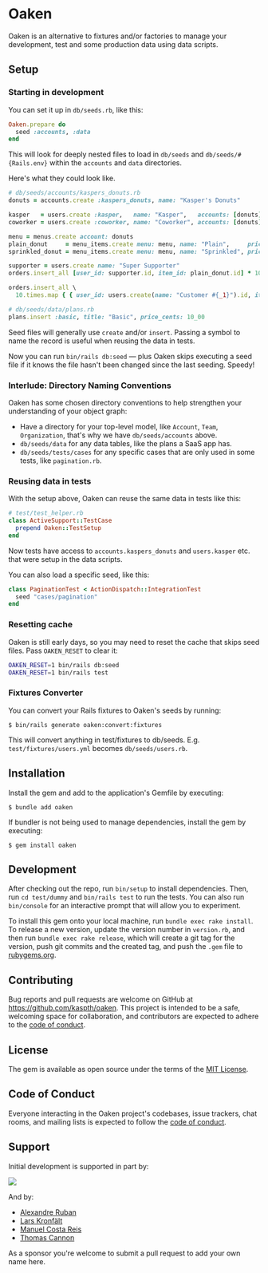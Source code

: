 # Oaken

Oaken is an alternative to fixtures and/or factories to manage your development, test and some production data using data scripts.

## Setup

### Starting in development

You can set it up in `db/seeds.rb`, like this:

```ruby
Oaken.prepare do
  seed :accounts, :data
end
```

This will look for deeply nested files to load in `db/seeds` and `db/seeds/#{Rails.env}` within the `accounts` and `data` directories.

Here's what they could look like.

```ruby
# db/seeds/accounts/kaspers_donuts.rb
donuts = accounts.create :kaspers_donuts, name: "Kasper's Donuts"

kasper   = users.create :kasper,   name: "Kasper",   accounts: [donuts]
coworker = users.create :coworker, name: "Coworker", accounts: [donuts]

menu = menus.create account: donuts
plain_donut     = menu_items.create menu: menu, name: "Plain",     price_cents: 10_00
sprinkled_donut = menu_items.create menu: menu, name: "Sprinkled", price_cents: 10_10

supporter = users.create name: "Super Supporter"
orders.insert_all [user_id: supporter.id, item_id: plain_donut.id] * 10

orders.insert_all \
  10.times.map { { user_id: users.create(name: "Customer #{_1}").id, item_id: menu.items.sample.id } }
```

```ruby
# db/seeds/data/plans.rb
plans.insert :basic, title: "Basic", price_cents: 10_00
```

Seed files will generally use `create` and/or `insert`. Passing a symbol to name the record is useful when reusing the data in tests.

Now you can run `bin/rails db:seed` — plus Oaken skips executing a seed file if it knows the file hasn't been changed since the last seeding. Speedy!

### Interlude: Directory Naming Conventions

Oaken has some chosen directory conventions to help strengthen your understanding of your object graph:

- Have a directory for your top-level model, like `Account`, `Team`, `Organization`, that's why we have `db/seeds/accounts` above.
- `db/seeds/data` for any data tables, like the plans a SaaS app has.
- `db/seeds/tests/cases` for any specific cases that are only used in some tests, like `pagination.rb`.

### Reusing data in tests

With the setup above, Oaken can reuse the same data in tests like this:

```ruby
# test/test_helper.rb
class ActiveSupport::TestCase
  prepend Oaken::TestSetup
end
```

Now tests have access to `accounts.kaspers_donuts` and `users.kasper` etc. that were setup in the data scripts.

You can also load a specific seed, like this:

```ruby
class PaginationTest < ActionDispatch::IntegrationTest
  seed "cases/pagination"
end
```

### Resetting cache

Oaken is still early days, so you may need to reset the cache that skips seed files. Pass `OAKEN_RESET` to clear it:

```sh
OAKEN_RESET=1 bin/rails db:seed
OAKEN_RESET=1 bin/rails test
```

### Fixtures Converter

You can convert your Rails fixtures to Oaken's seeds by running:

    $ bin/rails generate oaken:convert:fixtures

This will convert anything in test/fixtures to db/seeds. E.g. `test/fixtures/users.yml` becomes `db/seeds/users.rb`.

## Installation

Install the gem and add to the application's Gemfile by executing:

    $ bundle add oaken

If bundler is not being used to manage dependencies, install the gem by executing:

    $ gem install oaken

## Development

After checking out the repo, run `bin/setup` to install dependencies. Then, run `cd test/dummy` and `bin/rails test` to run the tests. You can also run `bin/console` for an interactive prompt that will allow you to experiment.

To install this gem onto your local machine, run `bundle exec rake install`. To release a new version, update the version number in `version.rb`, and then run `bundle exec rake release`, which will create a git tag for the version, push git commits and the created tag, and push the `.gem` file to [rubygems.org](https://rubygems.org).

## Contributing

Bug reports and pull requests are welcome on GitHub at https://github.com/kaspth/oaken. This project is intended to be a safe, welcoming space for collaboration, and contributors are expected to adhere to the [code of conduct](https://github.com/kaspth/oaken/blob/main/CODE_OF_CONDUCT.md).

## License

The gem is available as open source under the terms of the [MIT License](https://opensource.org/licenses/MIT).

## Code of Conduct

Everyone interacting in the Oaken project's codebases, issue trackers, chat rooms, and mailing lists is expected to follow the [code of conduct](https://github.com/kaspth/oaken/blob/main/CODE_OF_CONDUCT.md).

## Support

Initial development is supported in part by:

<a href="https://arrows.to">
 <img src="https://user-images.githubusercontent.com/56947/258236465-06c692a7-738e-44bd-914e-fecc697317ce.png" />
</a>

And by:

- [Alexandre Ruban](https://github.com/alexandreruban)
- [Lars Kronfält](https://github.com/larkro)
- [Manuel Costa Reis](https://github.com/manuelfcreis)
- [Thomas Cannon](https://github.com/tcannonfodder)

As a sponsor you're welcome to submit a pull request to add your own name here.
